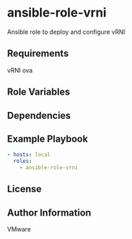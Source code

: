ansible-role-vrni
=========

Ansible role to deploy and configure vRNI

Requirements
------------

vRNI ova

Role Variables
--------------


Dependencies
------------


Example Playbook
----------------
```yaml
- hosts: local
  roles:
    - ansible-role-vrni
```


License
-------


Author Information
------------------
VMware
